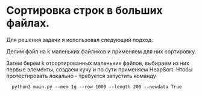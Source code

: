 # Сортировка строк в больших файлах.

Для решения задачи я использовал следующий подход. 

Делим файл на k маленьких файликов и применяем для них сортировку.

Затем берем k отсортированных маленьких файлов, выбираем из них первые элементы, создаем кучу и по сути применяем HeapSort. 
Чтобы протестировать локально - требуется запустить команду 

  ```
    python3 main.py --mem 1g --row 1000 --length 200 --newdata True
  ```
  
  
